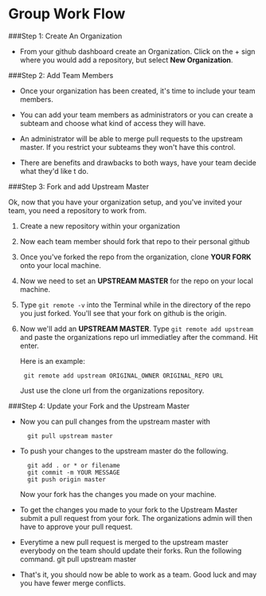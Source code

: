Group Work Flow
===============
###Step 1: Create An Organization
- From your github dashboard create an Organization. Click on the + sign where you would add a repository, but select **New Organization**.

###Step 2: Add Team Members
- Once your organization has been created, it's time to include your team members. 

- You can add your team members as administrators or you can create a subteam and choose what kind of access they will have. 

- An administrator will be able to merge pull requests to the upstream master. If you restrict your subteams they won't have this control.

- There are benefits and drawbacks to both ways, have your team decide what they'd like t do.

###Step 3: Fork and add Upstream Master

Ok, now that you have your organization setup, and you've invited your team, you need a repository to work from. 

1. Create a new repository within your organization

2. Now each team member should fork that repo to their personal github

3. Once you've forked the repo from the organization, clone **YOUR FORK** onto your local machine.

4. Now we need to set an **UPSTREAM MASTER** for the repo on your local machine.

5. Type ```git remote -v``` into the Terminal while in the directory of the repo you just forked. You'll see that your fork on github is the origin.

6. Now we'll add an **UPSTREAM MASTER**. Type ```git remote add upstream``` and paste the organizations repo url immediatley after the command. Hit enter.

	Here is an example: 
	
		git remote add upstream ORIGINAL_OWNER ORIGINAL_REPO URL

	Just use the clone url from the organizations repository.

###Step 4: Update your Fork and the Upstream Master

- Now you can pull changes from the upstream master with 

		git pull upstream master
        
- To push your changes to the upstream master do the following.

		git add . or * or filename
        git commit -m YOUR MESSAGE
		git push origin master
        
   Now your fork has the changes you made on your machine.
   
- To get the changes you made to your fork to the Upstream Master submit a pull request from your fork. The organizations admin will then have to approve your pull request.
- Everytime a new pull request is merged to the upstream master everybody on the team should update their forks. Run the following command.
		git pull upstream master

- That's it, you should now be able to work as a team. Good luck and may you have fewer merge conflicts.


